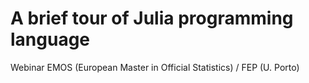 # A brief tour of Julia programming language
Webinar EMOS (European Master in Official Statistics) / FEP (U. Porto)
